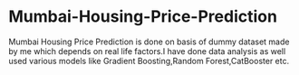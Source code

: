 # Mumbai-Housing-Price-Prediction
Mumbai Housing Price Prediction is done on basis of dummy dataset made by me which depends on real life factors.I have done data analysis as well used various models like Gradient Boosting,Random Forest,CatBooster etc.
